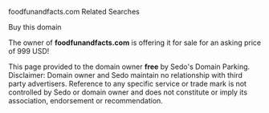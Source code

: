 foodfunandfacts.com Related Searches

Buy this domain

The owner of **foodfunandfacts.com** is offering it for sale for an asking price of 999 USD!

This page provided to the domain owner **free** by Sedo's Domain Parking. Disclaimer: Domain owner and Sedo maintain no relationship with third party advertisers. Reference to any specific service or trade mark is not controlled by Sedo or domain owner and does not constitute or imply its association, endorsement or recommendation.